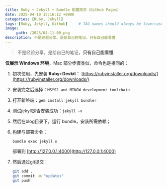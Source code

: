 ```yaml
---
title: Ruby + Jekyll + Bundle 配置网页（Github Pages）
date: 2025-04-10 15:16:12 +0800
categories: [Ruby, Jekyll]
tags: [Ruby, Jekyll, Github]     # TAG names should always be lowercase
image: 
     path: /2025/04-11-00.png  
description: 不是经验分享。是给自己的笔记，只有自己能看懂
---
```


> 不是经验分享。是给自己的笔记，**只有自己能看懂**


**仅展示 Windows 环境**，Mac 部分步骤类似，命令也是相同的：


1. 初次使用，先安装 **Ruby+Devkit**： [https://rubyinstaller.org/downloads/](https://rubyinstaller.org/downloads/)
2. 安装完之后选择：```MSYS2 and MINGW development toolchain```
3. 打开新终端：```gem install jekyll bundler```
4. 测试jekyll是否安装成功：```jekyll -v```

5. 然后在blog目录下，运行 bundle，安装所需依赖；

6. 构建与部署命令：

    ```bundle exec jekyll s```

    部署到 [http://127.0.0.1:4000](http://127.0.0.1:4000)

7. 然后通过git提交：

    ```bash
    git add .
    git commit -m "updates"
    git push
    ```